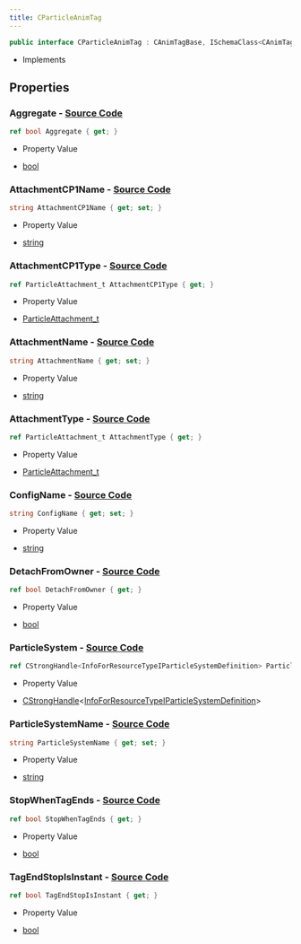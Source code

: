 ```yaml
---
title: CParticleAnimTag
---
```


```csharp
public interface CParticleAnimTag : CAnimTagBase, ISchemaClass<CAnimTagBase>, ISchemaClass<CParticleAnimTag>, ISchemaField, ISchemaClass, INativeHandle
```

- Implements

## Properties

### **Aggregate** - [Source Code](https://github.com/swiftly-solution/swiftlys2/blob/main/managed/src/SwiftlyS2.Generated/Schemas/Interfaces/CParticleAnimTag.cs#L24)

```csharp
ref bool Aggregate { get; }
```

- Property Value

- [bool](https://learn.microsoft.com/dotnet/api/system.boolean)

### **AttachmentCP1Name** - [Source Code](https://github.com/swiftly-solution/swiftlys2/blob/main/managed/src/SwiftlyS2.Generated/Schemas/Interfaces/CParticleAnimTag.cs#L34)

```csharp
string AttachmentCP1Name { get; set; }
```

- Property Value

- [string](https://learn.microsoft.com/dotnet/api/system.string)

### **AttachmentCP1Type** - [Source Code](https://github.com/swiftly-solution/swiftlys2/blob/main/managed/src/SwiftlyS2.Generated/Schemas/Interfaces/CParticleAnimTag.cs#L36)

```csharp
ref ParticleAttachment_t AttachmentCP1Type { get; }
```

- Property Value

- [ParticleAttachment_t](/docs/api/shared/schemadefinitions/particleattachment_t)

### **AttachmentName** - [Source Code](https://github.com/swiftly-solution/swiftlys2/blob/main/managed/src/SwiftlyS2.Generated/Schemas/Interfaces/CParticleAnimTag.cs#L30)

```csharp
string AttachmentName { get; set; }
```

- Property Value

- [string](https://learn.microsoft.com/dotnet/api/system.string)

### **AttachmentType** - [Source Code](https://github.com/swiftly-solution/swiftlys2/blob/main/managed/src/SwiftlyS2.Generated/Schemas/Interfaces/CParticleAnimTag.cs#L32)

```csharp
ref ParticleAttachment_t AttachmentType { get; }
```

- Property Value

- [ParticleAttachment_t](/docs/api/shared/schemadefinitions/particleattachment_t)

### **ConfigName** - [Source Code](https://github.com/swiftly-solution/swiftlys2/blob/main/managed/src/SwiftlyS2.Generated/Schemas/Interfaces/CParticleAnimTag.cs#L20)

```csharp
string ConfigName { get; set; }
```

- Property Value

- [string](https://learn.microsoft.com/dotnet/api/system.string)

### **DetachFromOwner** - [Source Code](https://github.com/swiftly-solution/swiftlys2/blob/main/managed/src/SwiftlyS2.Generated/Schemas/Interfaces/CParticleAnimTag.cs#L22)

```csharp
ref bool DetachFromOwner { get; }
```

- Property Value

- [bool](https://learn.microsoft.com/dotnet/api/system.boolean)

### **ParticleSystem** - [Source Code](https://github.com/swiftly-solution/swiftlys2/blob/main/managed/src/SwiftlyS2.Generated/Schemas/Interfaces/CParticleAnimTag.cs#L16)

```csharp
ref CStrongHandle<InfoForResourceTypeIParticleSystemDefinition> ParticleSystem { get; }
```

- Property Value

- [CStrongHandle](/docs/api/shared/natives/cstronghandle-1)<[InfoForResourceTypeIParticleSystemDefinition](/docs/api/shared/schemadefinitions/infoforresourcetypeiparticlesystemdefinition)>

### **ParticleSystemName** - [Source Code](https://github.com/swiftly-solution/swiftlys2/blob/main/managed/src/SwiftlyS2.Generated/Schemas/Interfaces/CParticleAnimTag.cs#L18)

```csharp
string ParticleSystemName { get; set; }
```

- Property Value

- [string](https://learn.microsoft.com/dotnet/api/system.string)

### **StopWhenTagEnds** - [Source Code](https://github.com/swiftly-solution/swiftlys2/blob/main/managed/src/SwiftlyS2.Generated/Schemas/Interfaces/CParticleAnimTag.cs#L26)

```csharp
ref bool StopWhenTagEnds { get; }
```

- Property Value

- [bool](https://learn.microsoft.com/dotnet/api/system.boolean)

### **TagEndStopIsInstant** - [Source Code](https://github.com/swiftly-solution/swiftlys2/blob/main/managed/src/SwiftlyS2.Generated/Schemas/Interfaces/CParticleAnimTag.cs#L28)

```csharp
ref bool TagEndStopIsInstant { get; }
```

- Property Value

- [bool](https://learn.microsoft.com/dotnet/api/system.boolean)

